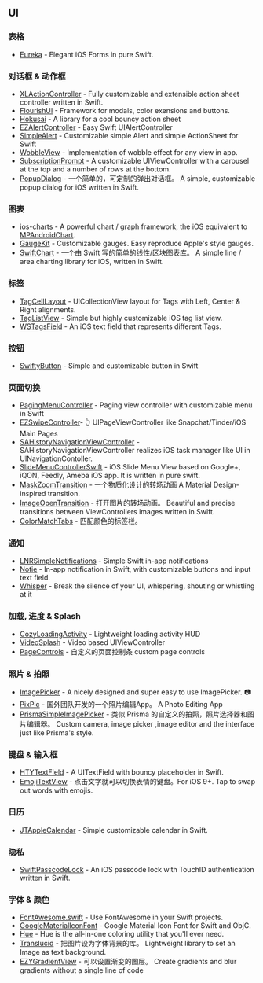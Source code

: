 ## UI

### 表格

* [Eureka](https://github.com/xmartlabs/Eureka) - Elegant iOS Forms in pure Swift. 

### 对话框 & 动作框

* [XLActionController](https://github.com/xmartlabs/XLActionController) - Fully customizable and extensible action sheet controller written in Swift.
* [FlourishUI](https://github.com/unicorn/FlourishUI) - Framework for modals, color exensions and buttons.
* [Hokusai](https://github.com/ytakzk/Hokusai) - A library for a cool bouncy action sheet
* [EZAlertController](https://github.com/thellimist/EZAlertController) - Easy Swift UIAlertController
* [SimpleAlert](https://github.com/KyoheiG3/SimpleAlert) - Customizable simple Alert and simple ActionSheet for Swift
* [WobbleView](https://github.com/inFullMobile/WobbleView) - Implementation of wobble effect for any view in app.
* [SubscriptionPrompt](https://github.com/Binur/SubscriptionPrompt) - A customizable UIViewController with a carousel at the top and a number of rows at the bottom.
* [PopupDialog](https://github.com/Orderella/PopupDialog) - 一个简单的，可定制的弹出对话框。 A simple, customizable popup dialog for iOS written in Swift.

### 图表

* [ios-charts](https://github.com/danielgindi/ios-charts) - A powerful chart / graph framework, the iOS equivalent to [MPAndroidChart](https://github.com/PhilJay/MPAndroidChart).
* [GaugeKit](https://github.com/skywinder/GaugeKit) - Customizable gauges. Easy reproduce Apple's style gauges.
* [SwiftChart](https://github.com/gpbl/SwiftChart) - 一个由 Swift 写的简单的线性/区块图表库。 A simple line / area charting library for iOS, written in Swift.

### 标签

* [TagCellLayout](https://github.com/riteshhgupta/TagCellLayout) - UICollectionView layout for Tags with Left, Center & Right alignments.
* [TagListView](https://github.com/xhacker/TagListView) - Simple but highly customizable iOS tag list view.
* [WSTagsField](https://github.com/whitesmith/WSTagsField) - An iOS text field that represents different Tags.

### 按钮 

* [SwiftyButton](https://github.com/TakeScoop/SwiftyButton) - Simple and customizable button in Swift

### 页面切换

* [PagingMenuController](https://github.com/kitasuke/PagingMenuController) - Paging view controller with customizable menu in Swift
* [EZSwipeController](https://github.com/goktugyil/EZSwipeController)- :point_up_2: UIPageViewController like Snapchat/Tinder/iOS Main Pages
* [SAHistoryNavigationViewController](https://github.com/szk-atmosphere/SAHistoryNavigationViewController) - SAHistoryNavigationViewController realizes iOS task manager like UI in UINavigationContoller.
* [SlideMenuControllerSwift](https://github.com/dekatotoro/SlideMenuControllerSwift) - iOS Slide Menu View based on Google+, iQON, Feedly, Ameba iOS app. It is written in pure swift.
* [MaskZoomTransition](https://github.com/stephsharp/MaskZoomTransition) - 一个物质化设计的转场动画 A Material Design-inspired transition.
* [ImageOpenTransition](https://github.com/mcmatan/ImageOpenTransition) - 打开图片的转场动画。 Beautiful and precise transitions between ViewControllers images written in Swift.
* [ColorMatchTabs](https://github.com/Yalantis/ColorMatchTabs) - 匹配颜色的标签栏。

### 通知

* [LNRSimpleNotifications](https://github.com/LISNR/LNRSimpleNotifications) - Simple Swift in-app notifications
* [Notie](https://github.com/thii/Notie) - In-app notification in Swift, with customizable buttons and input text field.
* [Whisper](https://github.com/hyperoslo/Whisper) - Break the silence of your UI, whispering, shouting or whistling at it

### 加载, 进度 & Splash

* [CozyLoadingActivity](https://github.com/goktugyil/CozyLoadingActivity) - Lightweight loading activity HUD
* [VideoSplash](https://github.com/toygar/VideoSplash.git) - Video based UIViewController
* [PageControls](https://github.com/popwarsweet/PageControls) - 自定义的页面控制条  custom page controls

### 照片 & 拍照

* [ImagePicker](https://github.com/hyperoslo/ImagePicker) - A nicely designed and super easy to use ImagePicker. :camera:
* [PixPic](https://github.com/Yalantis/PixPic) - 国外团队开发的一个照片编辑App。 A Photo Editing App
* [PrismaSimpleImagePicker](https://github.com/Roylee-ML/PrismaSimpleImagePicker) - 类似 Prisma 的自定义的拍照，照片选择器和图片编辑器。 Custom camera, image picker ,image editor and the interface just like Prisma's style.


### 键盘 & 输入框

* [HTYTextField](https://github.com/hanton/HTYTextField) - A UITextField with bouncy placeholder in Swift.
* [EmojiTextView](https://github.com/fastred/EmojiTextView) - 点击文字就可以切换表情的键盘。For iOS 9+.  Tap to swap out words with emojis.

### 日历

* [JTAppleCalendar](https://github.com/patchthecode/JTAppleCalendar) - Simple customizable calendar in Swift.

### 隐私

* [SwiftPasscodeLock](https://github.com/velikanov/SwiftPasscodeLock) - An iOS passcode lock with TouchID authentication written in Swift.

### 字体 & 颜色

* [FontAwesome.swift](https://github.com/thii/FontAwesome.swift) - Use FontAwesome in your Swift projects.
* [GoogleMaterialIconFont](https://github.com/kitasuke/GoogleMaterialIconFont) - Google Material Icon Font for Swift and ObjC.
* [Hue](https://github.com/hyperoslo/Hue) - Hue is the all-in-one coloring utility that you'll ever need.
* [Translucid](https://github.com/Ekhoo/Translucid) - 把图片设为字体背景的库。 Lightweight library to set an Image as text background.
* [EZYGradientView](https://github.com/shashankpali/EZYGradientView) - 可以设置渐变的图层。 Create gradients and blur gradients without a single line of code

